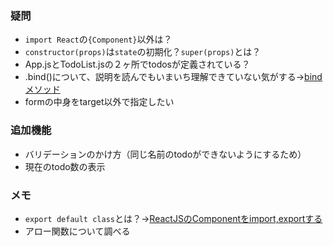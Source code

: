 ### 疑問
* `import React`の`{Component}`以外は？
* `constructor(props)`は`state`の初期化？`super(props)`とは？
* App.jsとTodoList.jsの２ヶ所でtodosが定義されている？
* .bind()について、説明を読んでもいまいち理解できていない気がする→[bindメソッド](http://js.studio-kingdom.com/javascript/function/bind)
* formの中身をtarget以外で指定したい

### 追加機能
* バリデーションのかけ方（同じ名前のtodoができないようにするため）
* 現在のtodo数の表示

### メモ
* `export default class`とは？→[ReactJSのComponentをimport,exportする](http://qiita.com/HIGAX/items/28f3bec814928b7395da)
* アロー関数について調べる
